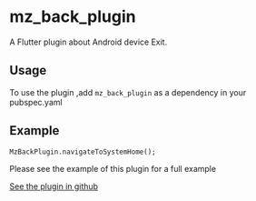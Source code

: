 # mz_back_plugin

A Flutter plugin about Android device Exit.

## Usage

To use the plugin ,add `mz_back_plugin` as a dependency in your pubspec.yaml

## Example

```
MzBackPlugin.navigateToSystemHome();
```

Please see the example of this plugin for a full example

[See the plugin in github](https://github.com/1691665955/mz_back_plugin)